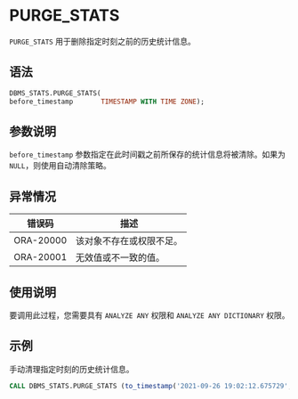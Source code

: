 PURGE_STATS 
================================

`PURGE_STATS` 用于删除指定时刻之前的历史统计信息。

语法 
-----------------------

```sql
DBMS_STATS.PURGE_STATS( 
before_timestamp       TIMESTAMP WITH TIME ZONE);
```



参数说明 
-------------------------

`before_timestamp` 参数指定在此时间戳之前所保存的统计信息将被清除。如果为 `NULL`，则使用自动清除策略。

异常情况 
-------------------------



|    错误码    |      描述      |
|-----------|--------------|
| ORA-20000 | 该对象不存在或权限不足。 |
| ORA-20001 | 无效值或不一致的值。   |



使用说明 
-------------------------

要调用此过程，您需要具有 `ANALYZE ANY` 权限和 `ANALYZE ANY DICTIONARY` 权限。

示例 
-----------------------

手动清理指定时刻的历史统计信息。

```sql
CALL DBMS_STATS.PURGE_STATS (to_timestamp('2021-09-26 19:02:12.675729', 'YYYY-MM-DD HH24:MI:SS.FF')
```


